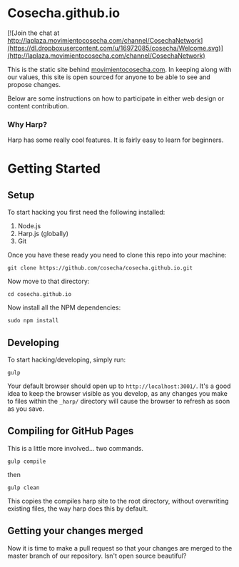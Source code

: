 # Cosecha.github.io

[![Join the chat at http://laplaza.movimientocosecha.com/channel/CosechaNetwork](https://dl.dropboxusercontent.com/u/16972085/cosecha/Welcome.svg)](http://laplaza.movimientocosecha.com/channel/CosechaNetwork)

This is the static site behind [movimientocosecha.com](http://movimientocosecha.com). In keeping along with our values, this site is open sourced for anyone to be able to see and propose changes.

Below are some instructions on how to participate in either web design or content contribution.

### Why Harp?

Harp has some really cool features. It is fairly easy to learn for beginners.

# Getting Started
## Setup

To start hacking you first need the following installed:

1. Node.js
2. Harp.js (globally)
3. Git

Once you have these ready you need to clone this repo into your machine:

```
git clone https://github.com/cosecha/cosecha.github.io.git
```

Now move to that directory:

```
cd cosecha.github.io
```

Now install all the NPM dependencies:

```
sudo npm install
```

## Developing

To start hacking/developing, simply run:

```
gulp
```
Your default browser should open up to `http://localhost:3001/`. It's a good idea to keep the browser visible as you develop, as any changes you make to files within the `_harp/` directory will cause the browser to refresh as soon as you save.

## Compiling for GitHub Pages

This is a little more involved... two commands.

```
gulp compile
```
then
```
gulp clean
```
This copies the compiles harp site to the root directory, without overwriting existing files, the way harp does this by default.

## Getting your changes merged

Now it is time to make a pull request so that your changes are merged to the master branch of our repository. Isn't open source beautiful?
